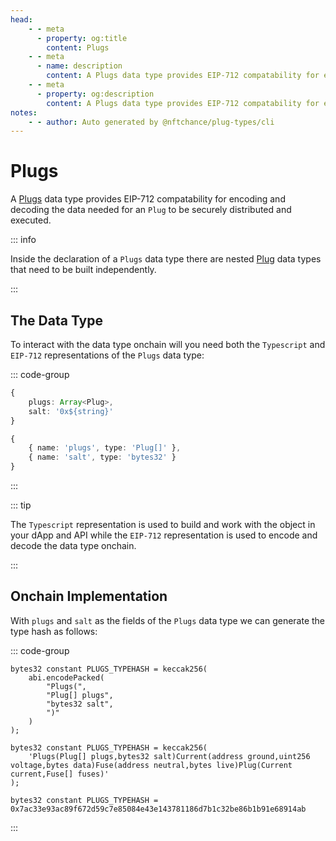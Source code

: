 ```yaml
---
head:
    - - meta
      - property: og:title
        content: Plugs
    - - meta
      - name: description
        content: A Plugs data type provides EIP-712 compatability for encoding and decoding.
    - - meta
      - property: og:description
        content: A Plugs data type provides EIP-712 compatability for encoding and decoding. 
notes:
    - - author: Auto generated by @nftchance/plug-types/cli
---
```


# Plugs

A [Plugs](/generated/base-types/Plugs) data type provides EIP-712 compatability for encoding and decoding the data needed for an `Plug` to be securely distributed and executed. 

::: info
                
Inside the declaration of a `Plugs` data type there are nested [Plug](/generated/base-types/Plug) data types that need to be built independently.
                    
:::

## The Data Type

To interact with the data type onchain will you need both the `Typescript` and `EIP-712` representations of the `Plugs` data type: 

::: code-group

``` typescript [Typescript/Javascript]
{
    plugs: Array<Plug>,
	salt: '0x${string}' 
}
```

```typescript [EIP-712]
{
    { name: 'plugs', type: 'Plug[]' },
	{ name: 'salt', type: 'bytes32' } 
}
```

:::

::: tip

The `Typescript` representation is used to build and work with the object in your dApp and API while the `EIP-712` representation is used to encode and decode the data type onchain.

:::

## Onchain Implementation

With `plugs` and `salt` as the fields of the `Plugs` data type we can generate the type hash as follows:

::: code-group

```solidity [Verbose.sol]
bytes32 constant PLUGS_TYPEHASH = keccak256(
    abi.encodePacked(
        "Plugs(",
		"Plug[] plugs",
		"bytes32 salt",
        ")"
    )
);
```

```solidity [Inline.sol]
bytes32 constant PLUGS_TYPEHASH = keccak256(
    'Plugs(Plug[] plugs,bytes32 salt)Current(address ground,uint256 voltage,bytes data)Fuse(address neutral,bytes live)Plug(Current current,Fuse[] fuses)'
);
```

```solidity [Hash.sol]
bytes32 constant PLUGS_TYPEHASH = 0x7ac33e93ac89f672d59c7e85084e43e143781186d7b1c32be86b1b91e68914ab
```

:::